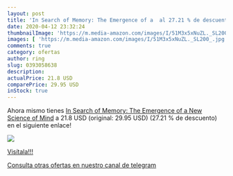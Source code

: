 ```yaml
---
layout: post
title: 'In Search of Memory: The Emergence of a  al 27.21 % de descuento'
date: 2020-04-12 23:32:24
thumbnailImage: 'https://m.media-amazon.com/images/I/51M3x5xNuZL._SL200_.jpg'
images: [ 'https://m.media-amazon.com/images/I/51M3x5xNuZL._SL200_.jpg' ]
comments: true
category: ofertas
author: ring
slug: 0393058638
description:
actualPrice: 21.8 USD
comparePrice: 29.95 USD
inStock: true
---
```


Ahora mismo tienes [In Search of Memory: The Emergence of a New Science of Mind](https://www.amazon.com/dp/0393058638/?tag=redken08-20) a 21.8 USD (original: 29.95 USD) (27.21 %  de descuento) en el siguiente enlace!

[![](https://m.media-amazon.com/images/I/51M3x5xNuZL._SL200_.jpg)](https://www.amazon.com/dp/0393058638/?tag=redken08-20)

[Visítala!!!](https://www.amazon.com/dp/0393058638/?tag=redken08-20)

[Consulta otras ofertas en nuestro canal de telegram](https://t.me/s/ofertas25)
